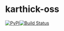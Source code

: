 # karthick-oss

[![PyPI](https://img.shields.io/pypi/v/twint.svg)](https://pypi.org/project/karthick-oss/)[![Build Status](https://travis-ci.org/Sonaiyakarthick/karthick-oss.svg?branch=master)](https://travis-ci.org/Sonaiyakarthick/karthick-oss)
